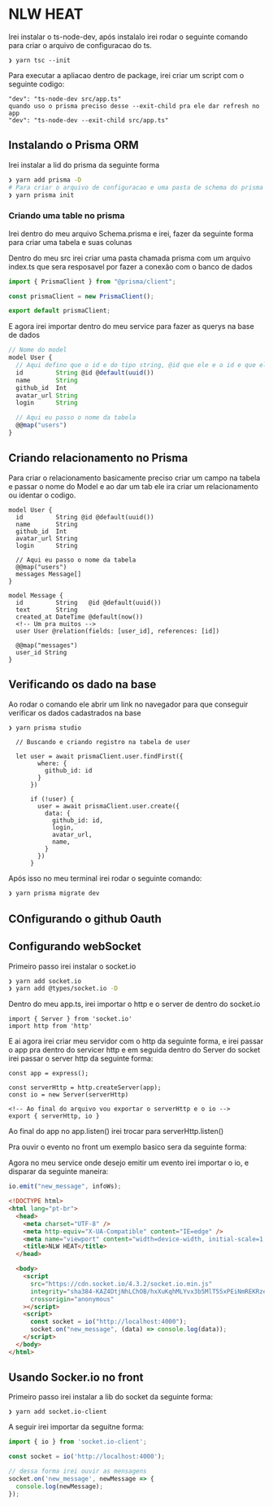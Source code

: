 # NLW HEAT

Irei instalar o ts-node-dev, após instalalo irei rodar o seguinte comando para criar o arquivo de configuracao do ts.

```
❯ yarn tsc --init
```

Para executar a apliacao dentro de package, irei criar um script com o seguinte codigo:

```
"dev": "ts-node-dev src/app.ts"
quando uso o prisma preciso desse --exit-child pra ele dar refresh no app
"dev": "ts-node-dev --exit-child src/app.ts"
```

## Instalando o Prisma ORM

Irei instalar a lid do prisma da seguinte forma

```bash
❯ yarn add prisma -D
# Para criar o arquivo de configuracao e uma pasta de schema do prisma
❯ yarn prisma init
```

### Criando uma table no prisma

Irei dentro do meu arquivo Schema.prisma e irei, fazer da seguinte forma para criar uma tabela e suas colunas

Dentro do meu src irei criar uma pasta chamada prisma com um arquivo index.ts que sera resposavel por fazer a conexão com o banco de dados

```ts
import { PrismaClient } from "@prisma/client";

const prismaClient = new PrismaClient();

export default prismaClient;
```

E agora irei importar dentro do meu service para fazer as querys na base de dados

```ts
// Nome do model
model User {
  // Aqui defino que o id e do tipo string, @id que ele e o id e que ele sera um uuid geravel
  id         String @id @default(uuid())
  name       String
  github_id  Int
  avatar_url String
  login      String

  // Aqui eu passo o nome da tabela
  @@map("users")
}
```

## Criando relacionamento no Prisma

Para criar o relacionamento basicamente preciso criar um campo na tabela e passar o nome do Model e ao dar um tab ele ira criar um relacionamento ou identar o codigo.

```
model User {
  id         String @id @default(uuid())
  name       String
  github_id  Int
  avatar_url String
  login      String

  // Aqui eu passo o nome da tabela
  @@map("users")
  messages Message[]
}

model Message {
  id         String   @id @default(uuid())
  text       String
  created_at DateTime @default(now())
  <!-- Um pra muitos -->
  user User @relation(fields: [user_id], references: [id])

  @@map("messages")
  user_id String
}

```

## Verificando os dado na base

Ao rodar o comando ele abrir um link no navegador para que conseguir verificar os dados cadastrados na base

```bash
❯ yarn prisma studio
```

```
  // Buscando e criando registro na tabela de user

  let user = await prismaClient.user.findFirst({
        where: {
          github_id: id
        }
      })

      if (!user) {
        user = await prismaClient.user.create({
          data: {
            github_id: id,
            login,
            avatar_url,
            name,
          }
        })
      }
```

Após isso no meu terminal irei rodar o seguinte comando:

```bash
❯ yarn prisma migrate dev

```

## COnfigurando o github Oauth

## Configurando webSocket

Primeiro passo irei instalar o socket.io

```bash
❯ yarn add socket.io
❯ yarn add @types/socket.io -D
```

Dentro do meu app.ts, irei importar o http e o server de dentro do socket.io

```
import { Server } from 'socket.io'
import http from 'http'
```

E ai agora irei criar meu servidor com o http da seguinte forma, e irei passar o app pra dentro do servicer http e em seguida dentro do Server do socket irei passar o server http da seguinte forma:

```
const app = express();

const serverHttp = http.createServer(app);
const io = new Server(serverHttp)

<!-- Ao final do arquivo vou exportar o serverHttp e o io -->
export { serverHttp, io }
```

Ao final do app no app.listen() irei trocar para serverHttp.listen()

Pra ouvir o evento no front um exemplo basico sera da seguinte forma:

Agora no meu service onde desejo emitir um evento irei importar o io, e disparar da seguinte maneira:

```js
io.emit("new_message", infoWs);
```

```html
<!DOCTYPE html>
<html lang="pt-br">
  <head>
    <meta charset="UTF-8" />
    <meta http-equiv="X-UA-Compatible" content="IE=edge" />
    <meta name="viewport" content="width=device-width, initial-scale=1.0" />
    <title>NLW HEAT</title>
  </head>

  <body>
    <script
      src="https://cdn.socket.io/4.3.2/socket.io.min.js"
      integrity="sha384-KAZ4DtjNhLChOB/hxXuKqhMLYvx3b5MlT55xPEiNmREKRzeEm+RVPlTnAn0ajQNs"
      crossorigin="anonymous"
    ></script>
    <script>
      const socket = io("http://localhost:4000");
      socket.on("new_message", (data) => console.log(data));
    </script>
  </body>
</html>
```

## Usando Socker.io no front

Primeiro passo irei instalar a lib do socket da seguinte forma:

```
❯ yarn add socket.io-client
```

A seguir irei importar da seguitne forma:
```ts
import { io } from 'socket.io-client';

const socket = io('http://localhost:4000');

// dessa forma irei ouvir as mensagens
socket.on('new_message', newMessage => {
  console.log(newMessage);
});

```
